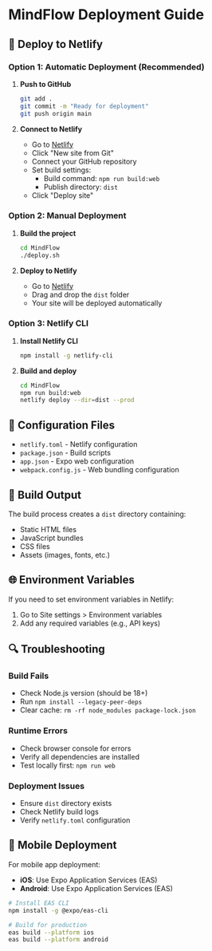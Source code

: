 # MindFlow Deployment Guide

## 🚀 Deploy to Netlify

### Option 1: Automatic Deployment (Recommended)

1. **Push to GitHub**
   ```bash
   git add .
   git commit -m "Ready for deployment"
   git push origin main
   ```

2. **Connect to Netlify**
   - Go to [Netlify](https://app.netlify.com)
   - Click "New site from Git"
   - Connect your GitHub repository
   - Set build settings:
     - Build command: `npm run build:web`
     - Publish directory: `dist`
   - Click "Deploy site"

### Option 2: Manual Deployment

1. **Build the project**
   ```bash
   cd MindFlow
   ./deploy.sh
   ```

2. **Deploy to Netlify**
   - Go to [Netlify](https://app.netlify.com)
   - Drag and drop the `dist` folder
   - Your site will be deployed automatically

### Option 3: Netlify CLI

1. **Install Netlify CLI**
   ```bash
   npm install -g netlify-cli
   ```

2. **Build and deploy**
   ```bash
   cd MindFlow
   npm run build:web
   netlify deploy --dir=dist --prod
   ```

## 🔧 Configuration Files

- `netlify.toml` - Netlify configuration
- `package.json` - Build scripts
- `app.json` - Expo web configuration
- `webpack.config.js` - Web bundling configuration

## 📁 Build Output

The build process creates a `dist` directory containing:
- Static HTML files
- JavaScript bundles
- CSS files
- Assets (images, fonts, etc.)

## 🌐 Environment Variables

If you need to set environment variables in Netlify:
1. Go to Site settings > Environment variables
2. Add any required variables (e.g., API keys)

## 🔍 Troubleshooting

### Build Fails
- Check Node.js version (should be 18+)
- Run `npm install --legacy-peer-deps`
- Clear cache: `rm -rf node_modules package-lock.json`

### Runtime Errors
- Check browser console for errors
- Verify all dependencies are installed
- Test locally first: `npm run web`

### Deployment Issues
- Ensure `dist` directory exists
- Check Netlify build logs
- Verify `netlify.toml` configuration

## 📱 Mobile Deployment

For mobile app deployment:
- **iOS**: Use Expo Application Services (EAS)
- **Android**: Use Expo Application Services (EAS)

```bash
# Install EAS CLI
npm install -g @expo/eas-cli

# Build for production
eas build --platform ios
eas build --platform android
``` 